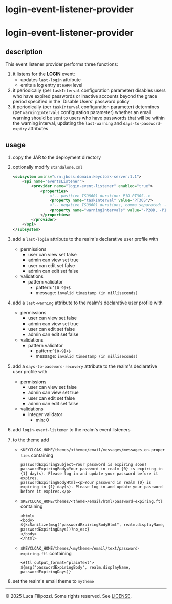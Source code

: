 # login-event-listener-provider

# login-event-listener-provider

## description

This event listener provider performs three functions:

1. it listens for the **LOGIN** event:
   - updates `last-login` attribute
   - emits a log entry at `WARN` level
2. it periodically (per `taskInterval` configuration parameter) disables
   users who have expired passwords or inactive accounts beyond the grace
   period specified in the 'Disable Users' password policy
3. it periodically (per `taskInterval` configuration parameter) determines
   (per `warningIntervals` configuration parameter) whether an email warning
   should be sent to users who have passwords that will be within the warning
   interval, updating the `last-warning` and `days-to-password-expiry` attributes

## usage

1. copy the JAR to the deployment directory
2. optionally modify `standalone.xml`

   ```xml
   <subsystem xmlns="urn:jboss:domain:keycloak-server:1.1">
       <spi name="eventsListener">
           <provider name="login-event-listener" enabled="true">
               <properties>
                   <!-- positive ISO8601 duration: P1D PT30S-->
                   <property name="taskInterval" value="PT30S"/>
                   <!-- negative ISO8601 durations, comma separated: -P28D, -P14D, -P7D, -P1D -->
                   <property name="warningIntervals" value="-P28D, -P14D, -P7D, -P1D"/>
               </properties>
           </provider>
       </spi>
   </subsystem>
   ```
3. add a `last-login` attribute to the realm's declarative user profile with
   - permissions
     - user can view set false
     - admin can view set true
     - user can edit set false
     - admin can edit set false
   - validations
     - pattern validator
       - pattern:`^[0-9]+$`
       - message: `invalid timestamp (in milliseconds)`
4. add a `last-warning` attribute to the realm's declarative user profile with
    - permissions
        - user can view set false
        - admin can view set true
        - user can edit set false
        - admin can edit set false
    - validations
        - pattern validator
            - pattern:`^[0-9]+$`
            - message: `invalid timestamp (in milliseconds)`
5. add a `days-to-password-recovery` attribute to the realm's declarative user profile with
    - permissions
        - user can view set false
        - admin can view set true
        - user can edit set false
        - admin can edit set false
    - validations
        - integer validator
            - min: 0
6. add `login-event-listener` to the realm's event listeners
7. to the theme add
    - `$KEYCLOAK_HOME/themes/<theme>/email/messages/messages_en.properties` containing
       ```
      passwordExpiringSubject=Your password is expiring soon!
      passwordExpiringBody=Your password in realm {0} is expiring in {1} day(s). Please log in and update your password before it expires.
      passwordExpiringBodyHtml=<p>Your password in realm {0} is expiring in {1} day(s). Please log in and update your password before it expires.</p>
      ```
   - `$KEYCLOAK_HOME/themes/<theme>/email/html/password-expiring.ftl` containing
      ```
     <html>
     <body>
     ${kcSanitize(msg("passwordExpiringBodyHtml", realm.displayName, passwordExpiringDays))?no_esc}
     </body>
     </html>
     ```
   - `$KEYCLOAK_HOME/themes/<mytheme>/email/text/password-expiring.ftl` containing
      ```
      <#ftl output_format="plainText">
      ${msg("passwordExpiringBody", realm.displayName, passwordExpiringDays)}
      ```
8. set the realm's email theme to `mytheme`

---

© 2025 Luca Filipozzi. Some rights reserved. See [LICENSE][license].

[license]: https://github.com/LucaFilipozzi/keycloak-extensions/blob/main/LICENSE.md

